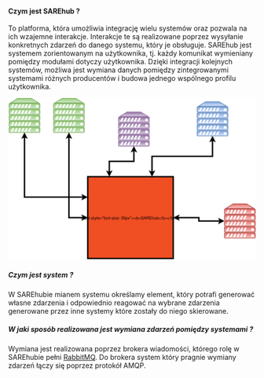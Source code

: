 #### Czym jest SAREhub ?
 To platforma, która umożliwia integrację wielu systemów oraz pozwala na ich wzajemne interakcje.
 Interakcje te są realizowane poprzez wysyłanie konkretnych zdarzeń do danego systemu, który je obsługuje. 
 SAREhub jest systemem zorientowanym na użytkownika, tj. każdy komunikat wymieniany pomiędzy modułami dotyczy użytkownika.
 Dzięki integracji kolejnych systemów, możliwa jest wymiana danych pomiędzy zintegrowanymi systemami różnych producentów i budowa jednego 
 wspólnego profilu użytkownika. 
 
 ![SAREhubPlatformOverview](assets/img/diagrams/SAREhubPlatformOverview.svg)
 
##### Czym jest system ?
 W SAREhubie mianem systemu określamy element, który potrafi generować własne zdarzenia i odpowiednio reagować na wybrane
   zdarzenia generowane przez inne systemy które zostały do niego skierowane. 
   
##### W jaki sposób realizowana jest wymiana zdarzeń pomiędzy systemami ?
Wymiana jest realizowana poprzez brokera wiadomości, którego rolę w SAREhubie pełni [RabbitMQ](http://www.rabbitmq.com/).
 Do brokera system który pragnie wymiany zdarzeń łączy się poprzez protokół AMQP.

 

